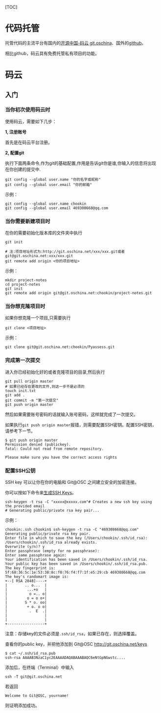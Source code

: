 [TOC]

# 代码托管

托管代码的主流平台有国内的[开源中国-码云 git.oschina](http://git.oschina.net)、国外的[github](https://github.com)。

相比github，码云具有免费托管私有项目的功能。

# 码云

## 入门

### 当你初次使用码云时

使用码云，需要如下几步：

**1, 注册账号**

首先是在码云平台注册。

**2, 配置git**

执行下面两条命令,作为git的基础配置,作用是告诉git你是谁,你输入的信息将出现在你创建的提交中.

```shell
git config --global user.name "你的名字或昵称"
git config --global user.email "你的邮箱"
```

示例：

```shell
git config --global user.name chookin
git config --global user.email 469308668@qq.com
```

### 当你需要新建项目时

在你的需要初始化版本库的文件夹中执行

```shell
git init 

# 注:项目地址形式为:http://git.oschina.net/xxx/xxx.git或者 git@git.oschina.net:xxx/xxx.git
git remote add origin <你的项目地址> 
```

示例：

```shell
mkdir project-notes
cd project-notes
git init
git remote add origin git@git.oschina.net:chookin/project-notes.git
```

### 当你想克隆项目时

如果你想克隆一个项目,只需要执行

```shell
git clone <项目地址>
```

示例：

```shell
git clone git@git.oschina.net:chookin/Pyassess.git
```

### 完成第一次提交

进入你已经初始化好的或者克隆项目的目录,然后执行

```shell
git pull origin master
# 如果已经存在更改的文件,则这一步不是必须的
touch init.txt
git add .
git commit -m "第一次提交"
git push origin master
```

然后如果需要账号密码的话就输入账号密码，这样就完成了一次提交。

如果执行`git push origin master`报错，则需要配置SSH密钥。配置SSH密钥，请参考下一节。

```shell
$ git push origin master
Permission denied (publickey).
fatal: Could not read from remote repository.

Please make sure you have the correct access rights
```

### 配置SSH公钥

SSH key 可以让你在你的电脑和 Git@OSC 之间建立安全的加密连接。

你可以按如下命令来[生成SSH Keys](http://git.oschina.net/oschina/git-osc/wikis/帮助#ssh-keys)。

```shell
ssh-keygen -t rsa -C "xxxxx@xxxxx.com"# Creates a new ssh key using the provided email
# Generating public/private rsa key pair...
```

示例：

```
chookin:.ssh chookin$ ssh-keygen -t rsa -C "469308668@qq.com"
Generating public/private rsa key pair.
Enter file in which to save the key (/Users/chookin/.ssh/id_rsa):
/Users/chookin/.ssh/id_rsa already exists.
Overwrite (y/n)? y
Enter passphrase (empty for no passphrase):
Enter same passphrase again:
Your identification has been saved in /Users/chookin/.ssh/id_rsa.
Your public key has been saved in /Users/chookin/.ssh/id_rsa.pub.
The key fingerprint is:
5f:68:36:5c:1e:53:38:8c:f0:76:f4:f7:1f:e5:29:cb 469308668@qq.com
The key's randomart image is:
+--[ RSA 2048]----+
|        .. o...  |
|         ...+o   |
|          o =.. o|
|         o = o o+|
|        S * o. oo|
|         + o. o o|
|          .  E  .|
|                 |
|                 |
+-----------------+
```

注意：存储key的文件必须是`.ssh/id_rsa`，如果已存在，则选择覆盖。

查看你的public key，并把他添加到 Git@OSC http://git.oschina.net/keys

```shell
$ cat ~/.ssh/id_rsa.pub
ssh-rsa AAAAB3NzaC1yc2EAAAADAQABAAABAQC6eNtGpNGwstc....
```

添加后，在终端（Terminal）中输入

```shell
ssh -T git@git.oschina.net
```

若返回

```
Welcome to Git@OSC, yourname!
```

则证明添加成功。
